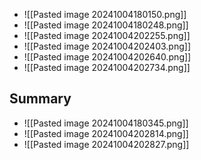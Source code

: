 * ![[Pasted image 20241004180150.png]]
* ![[Pasted image 20241004180248.png]]
* ![[Pasted image 20241004202255.png]]
* ![[Pasted image 20241004202403.png]]
* ![[Pasted image 20241004202640.png]]
* ![[Pasted image 20241004202734.png]]

## Summary
* ![[Pasted image 20241004180345.png]]
* ![[Pasted image 20241004202814.png]]
* ![[Pasted image 20241004202827.png]]

